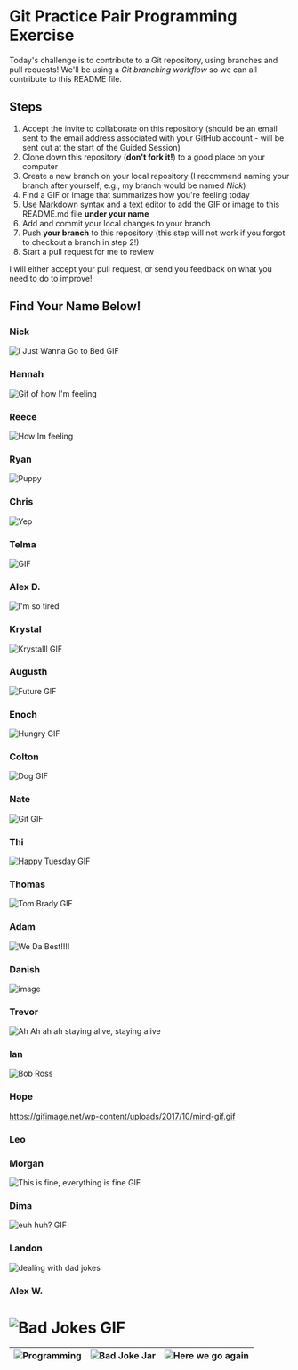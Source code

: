 # Git Practice Pair Programming Exercise

Today's challenge is to contribute to a Git repository, using branches and pull requests! 
We'll be using a *Git branching workflow* so we can all contribute to this README file.

## Steps

1. Accept the invite to collaborate on this repository (should be an email sent to the email 
address associated with your GitHub account - will be sent out at the start of the Guided 
Session)
2. Clone down this repository (**don't fork it!**) to a good place on your computer
3. Create a new branch on your local repository (I recommend naming your branch after 
yourself; e.g., my branch would be named _Nick_)
4. Find a GIF or image that summarizes how you're feeling today
5. Use Markdown syntax and a text editor to add the GIF or image to this README.md file 
**under your name**
6. Add and commit your local changes to your branch
7. Push **your branch** to this repository (this step will not work if you forgot to checkout 
a branch in step 2!)
8. Start a pull request for me to review

I will either accept your pull request, or send you feedback on what you need to do to 
improve!

## Find Your Name Below!

### Nick

![I Just Wanna Go to Bed GIF](https://c.tenor.com/83WX4PMrENIAAAAM/spongebob-mr-krabs.gif)

### Hannah

![Gif of how I'm feeling](https://media4.giphy.com/media/TGagqsMECv6nIDyh5L/giphy.gif?cid=ecf05e47ct4cjqmcpojg1n5bsf2d443h0nntk8hbwe1icjjd&rid=giphy.gif&ct=g)

### Reece

![How Im feeling](https://giphy.com/clips/therokuchannel-the-roku-channel-kevin-hart-confessions-from-NdODrzFYMhRtlaZwWp)

### Ryan

![Puppy](https://viralapk.com/27-funniest-tweets-of-the-day-to-change-your-mood/)


### Chris

![Yep](https://media2.giphy.com/media/NEvPzZ8bd1V4Y/giphy.gif?cid=ecf05e47645d2303c975e105ae73465de086a6cac2dcf393&rid=giphy.gif&ct=g)

### Telma

![GIF](https://media0.giphy.com/media/YSMgiRwECBZEEBUb0k/giphy.gif)

### Alex D.

![I'm so tired](https://media3.giphy.com/media/nqS1Eikkw2Lsc/giphy.gif?cid=790b7611498b0d3261f27515223b8e650d93b43260291465&rid=giphy.gif&ct=g)

### Krystal
![Krystalll GIF](https://media.tenor.com/images/d6f9560d7bf4cc39b630595050702215/tenor.gif)

### Augusth


![Future GIF](https://tenor.com/view/future-sensational-gif-7239640)


### Enoch

![Hungry GIF](https://media.giphy.com/media/m225vjrXFvEevNormi/giphy.gif)

### Colton
![Dog GIF](https://th.bing.com/th/id/R.2ba1c4261d74a7240a109864d8635b5b?rik=na0Gbc9%2fZPF4Mw&riu=http%3a%2f%2fviralcircus.com%2fwp-content%2fuploads%2f2013%2f12%2ftumblr_mqiythizq71sb76i4o1_500.gif&ehk=bg8pddddiRXGfgfTQ2tn9hrH2ES0Zwi7CXOd94d%2b1S4%3d&risl=&pid=ImgRaw&r=0)


### Nate

![Git GIF](https://media.giphy.com/media/VePtB3roynxfLYicuV/giphy.gif)

### Thi
![Happy Tuesday GIF](https://giphy.com/gifs/studiosoriginals-ZubZqIeSsZ60t0ID9l)



### Thomas
![Tom Brady GIF](https://media1.tenor.com/images/28b033c82d9fd276b91cca237a51a41d/tenor.gif?itemid=8228986)


### Adam
![We Da Best!!!!](https://c.tenor.com/jJ9L5LJeUQAAAAAC/dj-khaled-we-da-best.gif)


### Danish
![image](https://user-images.githubusercontent.com/109092241/178808322-558d71df-29fd-4edf-b3f5-750986c75e20.png)


### Trevor

![Ah Ah ah ah staying alive, staying alive](https://64.media.tumblr.com/ce7130a1ad7e9fa3ed8df126b5675f74/427f8ae444f653c7-b5/s500x750/26c169c4a02f5ddfcbaac56d0ffd59695b025a9d.gif)

### Ian

![Bob Ross](https://media.giphy.com/media/rYEAkYihZsyWs/giphy.gif)

### Hope
https://gifimage.net/wp-content/uploads/2017/10/mind-gif.gif


### Leo



### Morgan

![This is fine, everything is fine GIF](https://th.bing.com/th/id/R.0b7f69b7bd529d2acfb7fbdc338b1d35?rik=rsORvKJrej7XJQ&riu=http%3a%2f%2fwww.newcollege.utoronto.ca%2fwp-content%2fuploads%2f2017%2f03%2f04-fine-400w.gif&ehk=WDfFQX7LotJwMpm8IMflFWR%2b4t7XPLAXOyAstwwBtcA%3d&risl=&pid=ImgRaw&r=0)


### Dima
![euh huh? GIF](https://media.giphy.com/media/UeT0nnRnkuaUo/giphy.gif)


### Landon

![dealing with dad jokes](https://user-images.githubusercontent.com/108957599/178589945-fb37b437-faa1-437d-9361-2f3258182f76.gif)

### Alex W.
![Bad Jokes GIF](https://media0.giphy.com/media/Oq1fhM7WISYJ65Vsze/giphy.gif?cid=ecf05e478it7ux48u1isrny36rf5kjlg9mh3drjfoe41beqz&rid=giphy.gif&ct=g)
=======
| ![Programming](https://media4.giphy.com/media/25J5U01DC6qI61Kiez/giphy.gif?cid=ecf05e47gzwfnpvfyprnvl7ons697is6uuss9zhnexc219ui&rid=giphy.gif&ct=g) | ![Bad Joke Jar](https://media3.giphy.com/media/Oq1fhM7WISYJ65Vsze/giphy.gif?cid=790b761125d15da2a41bb86e1ba64bfd0d7e29ae0732c7ef&rid=giphy.gif&ct=g) | ![Here we go again](https://media0.giphy.com/media/13PZ0dKw1J3LzO/giphy.gif?cid=ecf05e47oyn4u5l7w8lu648bm5fu2yopttp7pxsoz6vrohqi&rid=giphy.gif&ct=g) |
|-----------------------------------------------------------------------------------------------------------------------------------------------------|------------------------------------------------------------------------------------------------------------------------------------------------------|------------------------------------------------------------------------------------------------------------------------------------------------------|

